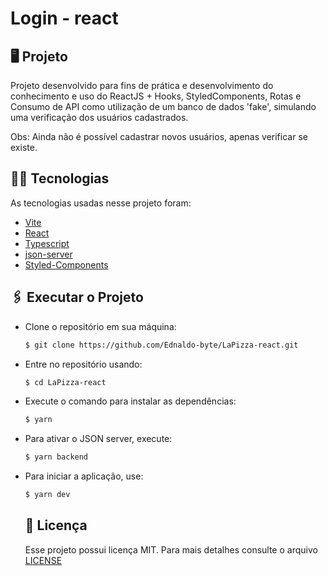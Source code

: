 # Login - react

  ## 🖥 Projeto
  Projeto desenvolvido para fins de prática e desenvolvimento do conhecimento e uso do ReactJS + Hooks, StyledComponents, Rotas e Consumo de API como utilização de um banco de dados 'fake', simulando uma verificação dos usuários cadastrados.
  
  Obs: Ainda não é possível cadastrar novos usuários, apenas verificar se existe.

  ## 👨‍💻 Tecnologias
  As tecnologias usadas nesse projeto foram:
- [Vite](https://vitejs.dev/)
- [React](https://reactjs.org/)
- [Typescript](https://www.typescript.org/)
- [json-server](https://www.npmjs.com/package/json-server)
- [Styled-Components](https://styled-components.com/)
<p></p>

  ## 🖇 Executar o Projeto
  
- Clone o repositório em sua máquina:
    ```bash
    $ git clone https://github.com/Ednaldo-byte/LaPizza-react.git 
    ```
- Entre no repositório usando:
    ```bash
    $ cd LaPizza-react
    ```
- Execute o comando para instalar as dependências:
    ```bash
    $ yarn
    ```
- Para ativar o JSON server, execute:
    ```bash
    $ yarn backend
    ```
- Para iniciar a aplicação, use:
    ```bash
    $ yarn dev
    ```


  ##  📃 Licença
  Esse projeto possui licença MIT. Para mais detalhes consulte o arquivo [LICENSE](LICENSE.md)

